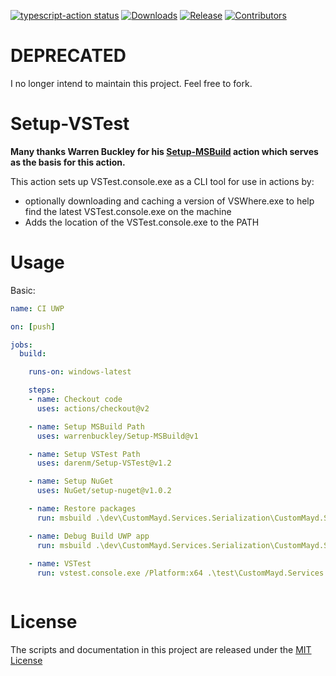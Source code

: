 [![typescript-action status](https://github.com/actions/typescript-action/workflows/build-test/badge.svg)](https://github.com/actions/typescript-action/workflows/build-test/badge.svg)
[![Downloads](https://img.shields.io/github/downloads/darenm/Setup-VSTest/total.svg?label=Downloads)](https://github.com/darenm/Setup-VSTest/releases/)
[![Release](https://img.shields.io/github/release/darenm/Setup-VSTest.svg?label=Release)](https://github.com/darenm/Setup-VSTest/releases)
[![Contributors](https://img.shields.io/github/contributors/darenm/Setup-VSTest?label=Contributors)](https://github.com/darenm/Setup-VSTest/graphs/contributors)

# DEPRECATED

I no longer intend to maintain this project. Feel free to fork.

# Setup-VSTest

**Many thanks Warren Buckley for his [Setup-MSBuild](https://github.com/warrenbuckley/Setup-MSBuild) action which serves as the basis for this action.**

This action sets up VSTest.console.exe as a CLI tool for use in actions by:
- optionally downloading and caching a version of VSWhere.exe to help find the latest VSTest.console.exe on the machine
- Adds the location of the VSTest.console.exe to the PATH


# Usage

Basic:
```yaml
name: CI UWP

on: [push]

jobs:
  build:

    runs-on: windows-latest

    steps:
    - name: Checkout code
      uses: actions/checkout@v2

    - name: Setup MSBuild Path
      uses: warrenbuckley/Setup-MSBuild@v1

    - name: Setup VSTest Path
      uses: darenm/Setup-VSTest@v1.2

    - name: Setup NuGet
      uses: NuGet/setup-nuget@v1.0.2

    - name: Restore packages
      run: msbuild .\dev\CustomMayd.Services.Serialization\CustomMayd.Services.Serialization.sln -t:restore

    - name: Debug Build UWP app
      run: msbuild .\dev\CustomMayd.Services.Serialization\CustomMayd.Services.Serialization.sln /p:Configuration=Debug /p:AppxBundlePlatforms="x86|x64|ARM" /p:AppxPackageDir=".\AppxPackages" /p:AppxBundle=Always /p:UapAppxPackageBuildMode=StoreUpload
      
    - name: VSTest
      run: vstest.console.exe /Platform:x64 .\test\CustomMayd.Services.Serialization.Tests\AppxPackages\CustomMayd.Services.Serialization.Tests_1.0.0.0_Debug_Test\CustomMayd.Services.Serialization.Tests_1.0.0.0_x86_Debug.appx



```

# License

The scripts and documentation in this project are released under the [MIT License](LICENSE)

